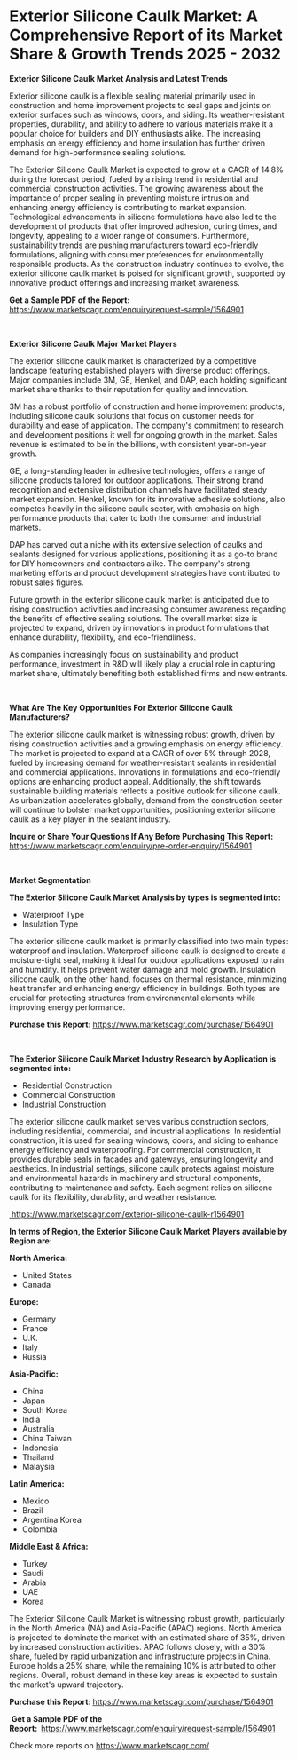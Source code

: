<p><h1>Exterior Silicone Caulk Market: A Comprehensive Report of its Market Share & Growth Trends 2025 - 2032</h1></p><p><strong>Exterior Silicone Caulk Market Analysis and Latest Trends</strong></p>
<p><p>Exterior silicone caulk is a flexible sealing material primarily used in construction and home improvement projects to seal gaps and joints on exterior surfaces such as windows, doors, and siding. Its weather-resistant properties, durability, and ability to adhere to various materials make it a popular choice for builders and DIY enthusiasts alike. The increasing emphasis on energy efficiency and home insulation has further driven demand for high-performance sealing solutions.</p><p>The Exterior Silicone Caulk Market is expected to grow at a CAGR of 14.8% during the forecast period, fueled by a rising trend in residential and commercial construction activities. The growing awareness about the importance of proper sealing in preventing moisture intrusion and enhancing energy efficiency is contributing to market expansion. Technological advancements in silicone formulations have also led to the development of products that offer improved adhesion, curing times, and longevity, appealing to a wider range of consumers. Furthermore, sustainability trends are pushing manufacturers toward eco-friendly formulations, aligning with consumer preferences for environmentally responsible products. As the construction industry continues to evolve, the exterior silicone caulk market is poised for significant growth, supported by innovative product offerings and increasing market awareness.</p></p>
<p><strong>Get a Sample PDF of the Report:&nbsp;</strong> <a href="https://www.marketscagr.com/enquiry/request-sample/1564901?utm_campaign=1999&utm_medium=2&utm_source=Github&utm_content=ia&utm_term=08022025&utm_id=exterior-silicone-caulk">https://www.marketscagr.com/enquiry/request-sample/1564901</a></p>
<p>&nbsp;</p>
<p><strong>Exterior Silicone Caulk Major Market Players</strong></p>
<p><p>The exterior silicone caulk market is characterized by a competitive landscape featuring established players with diverse product offerings. Major companies include 3M, GE, Henkel, and DAP, each holding significant market share thanks to their reputation for quality and innovation.</p><p>3M has a robust portfolio of construction and home improvement products, including silicone caulk solutions that focus on customer needs for durability and ease of application. The company's commitment to research and development positions it well for ongoing growth in the market. Sales revenue is estimated to be in the billions, with consistent year-on-year growth.</p><p>GE, a long-standing leader in adhesive technologies, offers a range of silicone products tailored for outdoor applications. Their strong brand recognition and extensive distribution channels have facilitated steady market expansion. Henkel, known for its innovative adhesive solutions, also competes heavily in the silicone caulk sector, with emphasis on high-performance products that cater to both the consumer and industrial markets.</p><p>DAP has carved out a niche with its extensive selection of caulks and sealants designed for various applications, positioning it as a go-to brand for DIY homeowners and contractors alike. The company's strong marketing efforts and product development strategies have contributed to robust sales figures.</p><p>Future growth in the exterior silicone caulk market is anticipated due to rising construction activities and increasing consumer awareness regarding the benefits of effective sealing solutions. The overall market size is projected to expand, driven by innovations in product formulations that enhance durability, flexibility, and eco-friendliness.</p><p>As companies increasingly focus on sustainability and product performance, investment in R&D will likely play a crucial role in capturing market share, ultimately benefiting both established firms and new entrants.</p></p>
<p>&nbsp;</p>
<p><strong>What Are The Key Opportunities For Exterior Silicone Caulk Manufacturers?</strong></p>
<p><p>The exterior silicone caulk market is witnessing robust growth, driven by rising construction activities and a growing emphasis on energy efficiency. The market is projected to expand at a CAGR of over 5% through 2028, fueled by increasing demand for weather-resistant sealants in residential and commercial applications. Innovations in formulations and eco-friendly options are enhancing product appeal. Additionally, the shift towards sustainable building materials reflects a positive outlook for silicone caulk. As urbanization accelerates globally, demand from the construction sector will continue to bolster market opportunities, positioning exterior silicone caulk as a key player in the sealant industry.</p></p>
<p><strong>Inquire or Share Your Questions If Any Before Purchasing This Report:</strong> <a href="https://www.marketscagr.com/enquiry/pre-order-enquiry/1564901?utm_campaign=1999&utm_medium=2&utm_source=Github&utm_content=ia&utm_term=08022025&utm_id=exterior-silicone-caulk">https://www.marketscagr.com/enquiry/pre-order-enquiry/1564901</a></p>
<p>&nbsp;</p>
<p><strong>Market Segmentation</strong></p>
<p><strong>The Exterior Silicone Caulk Market Analysis by types is segmented into:</strong></p>
<p><ul><li>Waterproof Type</li><li>Insulation Type</li></ul></p>
<p><p>The exterior silicone caulk market is primarily classified into two main types: waterproof and insulation. Waterproof silicone caulk is designed to create a moisture-tight seal, making it ideal for outdoor applications exposed to rain and humidity. It helps prevent water damage and mold growth. Insulation silicone caulk, on the other hand, focuses on thermal resistance, minimizing heat transfer and enhancing energy efficiency in buildings. Both types are crucial for protecting structures from environmental elements while improving energy performance.</p></p>
<p><strong>Purchase this Report:&nbsp;</strong><a href="https://www.marketscagr.com/purchase/1564901?utm_campaign=1999&utm_medium=2&utm_source=Github&utm_content=ia&utm_term=08022025&utm_id=exterior-silicone-caulk">https://www.marketscagr.com/purchase/1564901</a></p>
<p>&nbsp;</p>
<p><strong>The Exterior Silicone Caulk Market Industry Research by Application is segmented into:</strong></p>
<p><ul><li>Residential Construction</li><li>Commercial Construction</li><li>Industrial Construction</li></ul></p>
<p><p>The exterior silicone caulk market serves various construction sectors, including residential, commercial, and industrial applications. In residential construction, it is used for sealing windows, doors, and siding to enhance energy efficiency and waterproofing. For commercial construction, it provides durable seals in facades and gateways, ensuring longevity and aesthetics. In industrial settings, silicone caulk protects against moisture and environmental hazards in machinery and structural components, contributing to maintenance and safety. Each segment relies on silicone caulk for its flexibility, durability, and weather resistance.</p></p>
<p><a href="https://www.marketscagr.com/exterior-silicone-caulk-r1564901?utm_campaign=1999&utm_medium=2&utm_source=Github&utm_content=ia&utm_term=08022025&utm_id=exterior-silicone-caulk">&nbsp;https://www.marketscagr.com/exterior-silicone-caulk-r1564901</a></p>
<p><strong>In terms of Region, the Exterior Silicone Caulk Market Players available by Region are:</strong></p>
<p>
    <p> <strong> North America: </strong>
        <ul>
            <li>United States</li>
            <li>Canada</li>
        </ul>
        </p> 
    <p> <strong> Europe: </strong>
        <ul>
            <li>Germany</li>
            <li>France</li>
            <li>U.K.</li>
            <li>Italy</li>
            <li>Russia</li>
        </ul>
        </p> 
    <p> <strong> Asia-Pacific: </strong>
        <ul>
            <li>China</li>
            <li>Japan</li>
            <li>South Korea</li>
            <li>India</li>
            <li>Australia</li>
            <li>China Taiwan</li>
            <li>Indonesia</li>
            <li>Thailand</li>
            <li>Malaysia</li>
        </ul>
        </p> 
    <p> <strong> Latin America: </strong>
        <ul>
            <li>Mexico</li>
            <li>Brazil</li>
            <li>Argentina Korea</li>
            <li>Colombia</li>
        </ul>
        </p> 
    <p> <strong> Middle East & Africa: </strong>
        <ul>
            <li>Turkey</li>
            <li>Saudi</li>
            <li>Arabia</li>
            <li>UAE</li>
            <li>Korea</li>
        </ul>
    </p>
    </p>
<p><p>The Exterior Silicone Caulk Market is witnessing robust growth, particularly in the North America (NA) and Asia-Pacific (APAC) regions. North America is projected to dominate the market with an estimated share of 35%, driven by increased construction activities. APAC follows closely, with a 30% share, fueled by rapid urbanization and infrastructure projects in China. Europe holds a 25% share, while the remaining 10% is attributed to other regions. Overall, robust demand in these key areas is expected to sustain the market's upward trajectory.</p></p>
<p><strong>Purchase this Report: </strong><a href="https://www.marketscagr.com/purchase/1564901?utm_campaign=1999&utm_medium=2&utm_source=Github&utm_content=ia&utm_term=08022025&utm_id=exterior-silicone-caulk">https://www.marketscagr.com/purchase/1564901</a></p>
<p>&nbsp;<strong>Get a Sample PDF of the Report:&nbsp;&nbsp;</strong><a href="https://www.marketscagr.com/enquiry/request-sample/1564901?utm_campaign=1999&utm_medium=2&utm_source=Github&utm_content=ia&utm_term=08022025&utm_id=exterior-silicone-caulk">https://www.marketscagr.com/enquiry/request-sample/1564901</a></p>
<p><strong></strong></p>
<p>Check more reports on <a href="https://www.marketscagr.com/?utm_campaign=1999&utm_medium=2&utm_source=Github&utm_content=ia&utm_term=08022025&utm_id=exterior-silicone-caulk">https://www.marketscagr.com/</a></p>